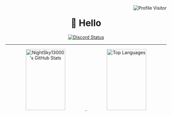 <a href="https://komarev.com/ghpvc/?username=NightSky13000" target="_blank">
  <img align="right" src="https://komarev.com/ghpvc/?username=NightSky13000&label=Visitors&color=0e75b6&style=flat" alt="Profile Visitor" />
</a>

<h1 align="center">👋 Hello</h1>

<p align="center">
  <a href="https://discord.com/users/948164660375453706" target="_blank">
    <img src="https://lanyard.cnrad.dev/api/948164660375453706?animatedDecoration=true&animated=true&showDisplayName=true&borderRadius=15px&bg=000000" alt="Discord Status" />
  </a>
</p>

<hr/>

<p align="center">
  <a href="https://github.com/NightSky13000" target="_blank">
    <img src="https://denvercoder1-github-readme-stats.vercel.app/api?username=NightSky13000&show_icons=true&count_private=true&theme=react&border_color=7F3FBF&bg_color=0D1117&title_color=F85D7F&icon_color=F8D866" alt="NightSky13000's GitHub Stats" height="192px" width="49.5%"/>
  </a>
  
  <a href="https://github.com/NightSky13000" target="_blank">
    <img src="https://denvercoder1-github-readme-stats.vercel.app/api/top-langs/?username=NightSky13000&langs_count=8&layout=compact&theme=react&border_color=7F3FBF&bg_color=0D1117&title_color=F85D7F&icon_color=F8D866" alt="Top Languages" height="192px" width="49.5%"/>
  </a>
</p>
